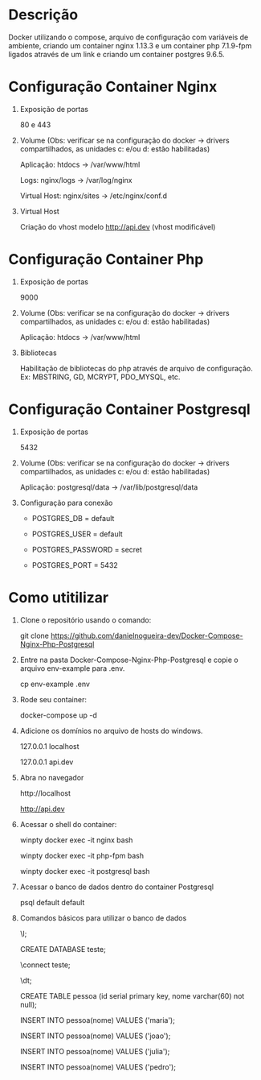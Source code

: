 # Descrição

Docker utilizando o compose, arquivo de configuração com variáveis de ambiente, criando um container nginx 1.13.3 e um container php 7.1.9-fpm ligados através de um link e criando um container postgres 9.6.5.

# Configuração Container Nginx

1. Exposição de portas

	80 e 443

2. Volume (Obs: verificar se na configuração do docker -> drivers compartilhados, as unidades c: e/ou d: estão habilitadas)

	Aplicação: htdocs -> /var/www/html
	
	Logs: nginx/logs -> /var/log/nginx
	
	Virtual Host: nginx/sites -> /etc/nginx/conf.d
	
3. Virtual Host

	Criação do vhost modelo http://api.dev (vhost modificável)

# Configuração Container Php

1. Exposição de portas

	9000

2. Volume (Obs: verificar se na configuração do docker -> drivers compartilhados, as unidades c: e/ou d: estão habilitadas)

	Aplicação: htdocs -> /var/www/html
	
3. Bibliotecas

	Habilitação de bibliotecas do php através de arquivo de configuração. Ex: MBSTRING, GD, MCRYPT, PDO_MYSQL, etc.
	
# Configuração Container Postgresql

1. Exposição de portas

	5432

2. Volume (Obs: verificar se na configuração do docker -> drivers compartilhados, as unidades c: e/ou d: estão habilitadas)

	Aplicação: postgresql/data -> /var/lib/postgresql/data

3. Configuração para conexão

	- POSTGRES_DB       = default
	
    - POSTGRES_USER     = default
	
    - POSTGRES_PASSWORD = secret
	
    - POSTGRES_PORT     = 5432
	
# Como utitilizar

1. Clone o repositório usando o comando:

   git clone https://github.com/danielnogueira-dev/Docker-Compose-Nginx-Php-Postgresql

2. Entre na pasta Docker-Compose-Nginx-Php-Postgresql e copie o arquivo env-example para .env.

   cp env-example .env

3. Rode seu container:

   docker-compose up -d

4. Adicione os domínios no arquivo de hosts do windows.

   127.0.0.1 localhost

   127.0.0.1 api.dev

5. Abra no navegador

   http://localhost

   http://api.dev

6. Acessar o shell do container:
    
	winpty docker exec -it nginx bash

	winpty docker exec -it php-fpm bash
	
	winpty docker exec -it postgresql bash

7. Acessar o banco de dados dentro do container Postgresql

	psql default default

8. Comandos básicos para utilizar o banco de dados

	\l;

	CREATE DATABASE teste;
	
	\connect teste;
	
	\dt;
	
	CREATE TABLE pessoa (id serial primary key, nome varchar(60) not null);
	
	INSERT INTO pessoa(nome) VALUES ('maria');

	INSERT INTO pessoa(nome) VALUES ('joao');

	INSERT INTO pessoa(nome) VALUES ('julia');

	INSERT INTO pessoa(nome) VALUES ('pedro');
